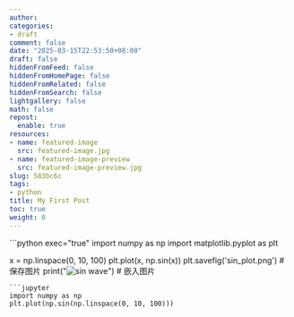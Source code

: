 ```yaml
---
author:
categories:
- draft
comment: false
date: "2025-03-15T22:53:50+08:00"
draft: false
hiddenFromFeed: false
hiddenFromHomePage: false
hiddenFromRelated: false
hiddenFromSearch: false
lightgallery: false
math: false
repost:
  enable: true
resources:
- name: featured-image
  src: featured-image.jpg
- name: featured-image-preview
  src: featured-image-preview.jpg
slug: 583bc6c
tags:
- python
title: My First Post
toc: true
weight: 0
---
```




\`\`\`python exec="true"
import numpy as np
import matplotlib.pyplot as plt

x = np.linspace(0, 10, 100)
plt.plot(x, np.sin(x))
plt.savefig('sin_plot.png') \# 保存图片
print("![sin wave](sin_plot.png)") \# 嵌入图片


    ```jupyter
    import numpy as np
    plt.plot(np.sin(np.linspace(0, 10, 100)))
